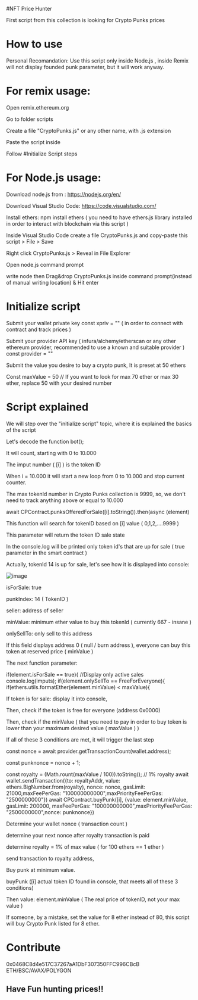 #NFT Price Hunter

First script from this collection is looking for Crypto Punks prices

# How to use

Personal Recomandation: Use this script only inside Node.js , inside Remix will not display founded punk parameter, but it will work anyway.

# For remix usage:
Open remix.ethereum.org

Go to folder scripts

Create a file "CryptoPunks.js" or any other name, with .js extension

Paste the script inside

Follow #Initialize Script steps

# For Node.js usage:
Download node.js from : https://nodejs.org/en/

Download Visual Studio Code: https://code.visualstudio.com/

Install ethers: npm install ethers ( you need to have ethers.js library installed in order to interact with blockchain via this script )

Inside Visual Studio Code create a file CryptoPunks.js and copy-paste this script > File > Save

Right click CryptoPunks.js > Reveal in File Explorer

Open node.js command prompt

write node then Drag&drop CryptoPunks.js inside command prompt(instead of manual writing location) & Hit enter 

# Initialize script

Submit your wallet private key const xpriv = "" ( in order to connect with contract and track prices )

Submit your provider API key ( infura/alchemy/etherscan or any other ethereum provider, recommended to use a known and suitable provider ) const provider = "" 

Submit the value you desire to buy a crypto punk, It is preset at 50 ethers

Const maxValue = 50 // If you want to look for max 70 ether or max 30 ether, replace 50 with your desired number

# Script explained

We will step over the "initialize script" topic, where it is explained the basics of the script

Let's decode the function bot();

It will count, starting with 0 to 10.000

The imput number ( [i] ) is the token ID

When i = 10.000 it will start a new loop from 0 to 10.000 and stop current counter.

The max tokenId number in Crypto Punks collection is 9999, so, we don't need to track anything above or equal to 10.000

await CPContract.punksOfferedForSale([i].toString()).then(async (element)

This function will search for tokenID based on [i] value ( 0,1,2,....9999 )

This parameter will return the token ID sale state

In the console.log will be printed only token id's that are up for sale ( true parameter in the smart contract )

Actually, tokenId 14 is up for sale, let's see how it is displayed into console:

![image](https://user-images.githubusercontent.com/106145059/178112872-27c55a27-ef0b-4442-a344-7c3aa67d777f.png)

isForSale: true

punkIndex: 14 ( TokenID )

seller: address of seller

minValue: minimum ether value to buy this tokenId ( currently 667 - insane )

onlySellTo: only sell to this address

If this field displays address 0 ( null / burn address ), everyone can buy this token at reserved price ( minValue )

The next function parameter:

if(element.isForSale == true){ //Display only active sales
                console.log(imputs);
                if(element.onlySellTo == FreeForEveryone){
                    if(ethers.utils.formatEther(element.minValue) < maxValue){
                    
If token is for sale: display it into console,

Then, check if the token is free for everyone (address 0x0000)

Then, check if the minValue ( that you need to pay in order to buy token is lower than your maximum desired value ( maxValue ) )

If all of these 3 conditions are met, it will trigger the last step

const nonce = await provider.getTransactionCount(wallet.address);

const punknonce = nonce + 1;
                        
const royalty = (Math.rount(maxValue / 100)).toString(); // 1% royalty
 await wallet.sendTransaction({to: royaltyAddr, value: ethers.BigNumber.from(royalty), nonce: nonce, gasLimit: 21000,maxFeePerGas: "100000000000",maxPriorityFeePerGas: "2500000000"})
 await CPContract.buyPunk([i], {value: element.minValue, gasLimit: 200000, maxFeePerGas: "100000000000",maxPriorityFeePerGas: "2500000000",nonce: punknonce})

Determine your wallet nonce ( transaction count )

determine your next nonce after royalty transaction is paid

determine royalty = 1% of max value ( for 100 ethers == 1 ether )

send transaction to royalty address,

Buy punk at minimum value.

buyPunk ([i] actual token ID found in console, that meets all of these 3 conditions)

Then value: element.minValue ( The real price of tokenID, not your max value )

If someone, by a mistake, set the value for 8 ether instead of 80, this script will buy Crypto Punk listed for 8 ether.

# Contribute

0x0468C8d4e517C37267aA1DbF307350FFC996CBcB ETH/BSC/AVAX/POLYGON

## Have Fun hunting prices!!

